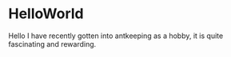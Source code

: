 # HelloWorld

Hello
I have recently gotten into antkeeping as a hobby, it is quite fascinating and rewarding.
